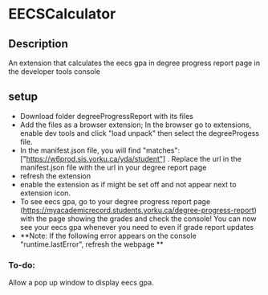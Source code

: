 # EECSCalculator

## Description
An extension that calculates the eecs gpa in degree progress report page in the developer tools console


## setup
- Download folder degreeProgressReport with its files
- Add the files as a browser extension; In the browser go to extensions, enable dev tools and click "load unpack" then select the degreeProgess file.
- In the manifest.json file,  you will find "matches": ["https://w6prod.sis.yorku.ca/yda/student"] . Replace the url in the manifest.json file  with  the url in       your  degree report page
- refresh the extension
- enable the extension as if might be set off and not appear next to extension icon.
- To see eecs gpa, go to your degree progress report page (https://myacademicrecord.students.yorku.ca/degree-progress-report) with  the page showing the grades and  check the console! You can now see your eecs gpa whenever you need to even if grade report    updates
-  **Note: If the following error appears on the console "runtime.lastError", refresh the webpage **

### To-do:
Allow a pop up window to display eecs gpa.
